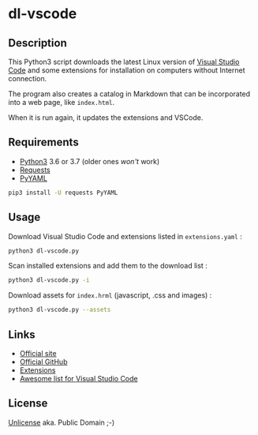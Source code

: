 # dl-vscode

## Description

This Python3 script downloads the latest Linux version of [Visual Studio Code](http://code.visualstudio.com) and some extensions for installation on computers without Internet connection.

The program also creates a catalog in Markdown that can be incorporated into a web page, like `index.html`.

When it is run again, it updates the extensions and VSCode.

## Requirements

* [Python3](https://www.python.org/downloads/) 3.6 or 3.7 (older ones *won't* work)
* [Requests](http://docs.python-requests.org/en/master/)
* [PyYAML](https://pyyaml.org)

````bash
pip3 install -U requests PyYAML
````

## Usage

Download Visual Studio Code and extensions listed in `extensions.yaml` :
````bash
python3 dl-vscode.py
````

Scan installed extensions and add them to the download list :
````bash
python3 dl-vscode.py -i
````

Download assets for `index.hrml` (javascript, .css and images) :
````bash
python3 dl-vscode.py --assets
````

## Links

* [Official site](https://code.visualstudio.com/)
* [Official GitHub](https://github.com/microsoft/vscode)
* [Extensions](https://marketplace.visualstudio.com/vscode)
* [Awesome list for Visual Studio Code](https://github.com/viatsko/awesome-vscode)

## License

[Unlicense](http://unlicense.org) aka. Public Domain ;-)
